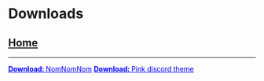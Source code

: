 
# Downloads
## [Home](index)
---------------

<a href="https://www.lukemanners.co.uk/NomTexturePack.zip" style="color:blue" target="_blank"><strong> Download: </strong> NomNomNom</a>
<a href="pinkdiscord.theme.css" style="color:blue" target="_blank"><strong> Download: </strong> Pink discord theme</a>
